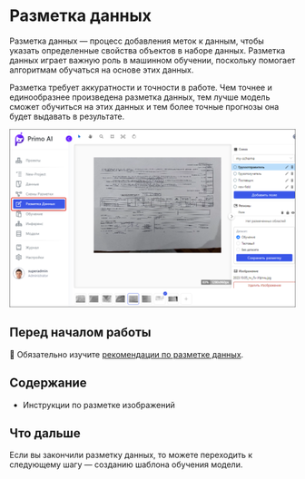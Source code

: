 # Разметка данных

Разметка данных — процесс добавления меток к данным, чтобы указать определенные свойства объектов в наборе данных. Разметка данных играет важную роль в машинном обучении, поскольку помогает алгоритмам обучаться на основе этих данных.

Разметка требует аккуратности и точности в работе. Чем точнее и единообразнее произведена разметка данных, тем лучше модель сможет обучиться на этих данных и тем более точные прогнозы она будет выдавать в результате.

![](<../../../../.gitbook/assets1/primo-ai//user-guide/labeling-page.png>)


## Перед началом работы

:large_orange_diamond: Обязательно изучите [рекомендации по разметке данных](https://github.com/PrimoRPA/Docs.Rus/blob/1299-%D0%BD%D0%B0%D0%BF%D0%B8%D1%81%D0%B0%D1%82%D1%8C-%D0%B4%D0%BE%D0%BA%D1%83%D0%BC%D0%B5%D0%BD%D1%82-%D0%BF%D0%BE-primoai/primo-ai/other/dataset-quality-requirements.md).


## Содержание

* Инструкции по разметке изображений

## Что дальше

Если вы закончили разметку данных, то можете переходить к следующему шагу — созданию шаблона обучения модели. 

